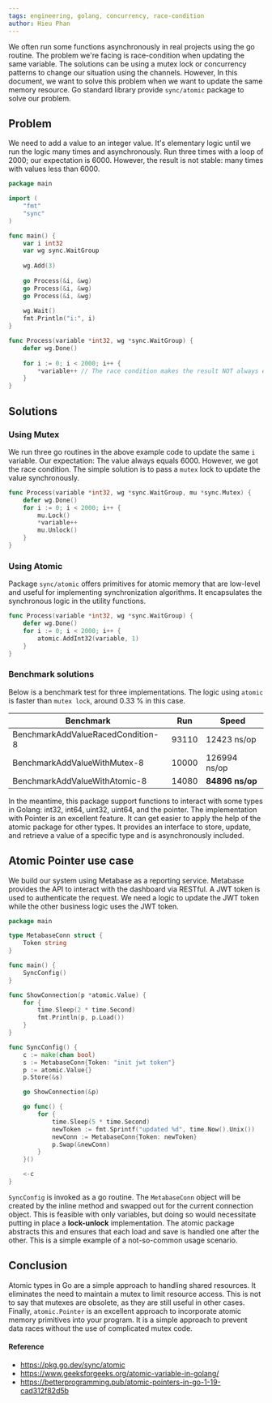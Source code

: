 ```yaml
---
tags: engineering, golang, concurrency, race-condition
author: Hieu Phan
---
```


We often run some functions asynchronously in real projects using the go routine. The problem we're facing is race-condition when updating the same variable. The solutions can be using a mutex lock or concurrency patterns to change our situation using the channels. However, In this document, we want to solve this problem when we want to update the same memory resource. Go standard library provide `sync/atomic` package to solve our problem.

## Problem

We need to add a value to an integer value. It's elementary logic until we run the logic many times and asynchronously. Run three times with a loop of 2000; our expectation is 6000. However, the result is not stable: many times with values less than 6000.
```go
package main

import (
	"fmt"
	"sync"
)

func main() {
	var i int32
	var wg sync.WaitGroup
	
	wg.Add(3)
	
	go Process(&i, &wg)
	go Process(&i, &wg)
	go Process(&i, &wg)
	
	wg.Wait()
	fmt.Println("i:", i)
}

func Process(variable *int32, wg *sync.WaitGroup) {
	defer wg.Done()
	
	for i := 0; i < 2000; i++ {
		*variable++ // The race condition makes the result NOT always equal 6000
	}
}
```

## Solutions

### Using Mutex
We run three go routines in the above example code to update the same `i` variable. Our expectation: The value always equals 6000. However, we got the race condition. The simple solution is to pass a `mutex` lock to update the value synchronously.

```go
func Process(variable *int32, wg *sync.WaitGroup, mu *sync.Mutex) {
	defer wg.Done()
	for i := 0; i < 2000; i++ {
		mu.Lock()
		*variable++
		mu.Unlock()
	}
}
```

### Using Atomic

Package `sync/atomic` offers primitives for atomic memory that are low-level and useful for implementing synchronization algorithms. It encapsulates the synchronous logic in the utility functions.

```go
func Process(variable *int32, wg *sync.WaitGroup) {
	defer wg.Done()
	for i := 0; i < 2000; i++ {
		atomic.AddInt32(variable, 1)
	}
}
```

### Benchmark solutions

Below is a benchmark test for three implementations. The logic using `atomic` is faster than `mutex lock`, around 0.33 % in this case.

| Benchmark                         | Run   | Speed           |
| --------------------------------- | ----- | --------------- |
| BenchmarkAddValueRacedCondition-8 | 93110 | 12423 ns/op     |
| BenchmarkAddValueWithMutex-8      | 10000 | 126994 ns/op    |
| BenchmarkAddValueWithAtomic-8     | 14080 | **84896 ns/op** |

In the meantime, this package support functions to interact with some types in Golang: int32, int64, uint32, uint64, and the pointer. The implementation with Pointer is an excellent feature. It can get easier to apply the help of the atomic package for other types. It provides an interface to store, update, and retrieve a value of a specific type and is asynchronously included.

## Atomic Pointer use case

We build our system using Metabase as a reporting service. Metabase provides the API to interact with the dashboard via RESTful. A JWT token is used to authenticate the request. We need a logic to update the JWT token while the other business logic uses the JWT token.

```go
package main

type MetabaseConn struct {
	Token string
}

func main() {
	SyncConfig()
}

func ShowConnection(p *atomic.Value) {
	for {
		time.Sleep(2 * time.Second)
		fmt.Println(p, p.Load())
	}
}

func SyncConfig() {
	c := make(chan bool)
	s := MetabaseConn{Token: "init jwt token"}
	p := atomic.Value{}
	p.Store(&s)

	go ShowConnection(&p)

	go func() {
		for {
			time.Sleep(5 * time.Second)
			newToken := fmt.Sprintf("updated %d", time.Now().Unix())
			newConn := MetabaseConn{Token: newToken}
			p.Swap(&newConn)
		}
	}()

	<-c
}
```

`SyncConfig` is invoked as a go routine. The `MetabaseConn` object will be created by the inline method and swapped out for the current connection object. This is feasible with only variables, but doing so would necessitate putting in place a **lock-unlock** implementation.
The atomic package abstracts this and ensures that each load and save is handled one after the other. This is a simple example of a not-so-common usage scenario.

## Conclusion
Atomic types in Go are a simple approach to handling shared resources. It eliminates the need to maintain a mutex to limit resource access. This is not to say that mutexes are obsolete, as they are still useful in other cases.
Finally, `atomic.Pointer` is an excellent approach to incorporate atomic memory primitives into your program. It is a simple approach to prevent data races without the use of complicated mutex code.

#### Reference
- https://pkg.go.dev/sync/atomic
- https://www.geeksforgeeks.org/atomic-variable-in-golang/
- https://betterprogramming.pub/atomic-pointers-in-go-1-19-cad312f82d5b